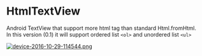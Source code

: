 # HtmlTextView
Android TextView that support more html tag than standard Html.fromHtml.
In this version (0.1) it will support ordered list ```<ol>``` and unordered list ```<ul>```

[![device-2016-10-29-114544.png](https://s10.postimg.org/vvmtujzx5/device_2016_10_29_114544.png)](https://postimg.org/image/wl5m6x0gl/)
